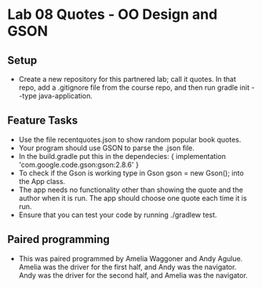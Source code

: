 # Lab 08 Quotes - OO Design and GSON

## Setup
* Create a new repository for this partnered lab; call it quotes. In that repo, add a .gitignore file from the course repo, and then run gradle init --type java-application.

## Feature Tasks 
* Use the file recentquotes.json to show random popular book quotes. 
* Your program should use GSON to parse the .json file. 
* In the build.gradle put this in the dependecies:  {
  implementation 'com.google.code.gson:gson:2.8.6'
}
* To check if the Gson is working type in Gson gson = new Gson(); into the App class.
* The app needs no functionality other than showing the quote and the author when it is run. The app should choose one quote each time it is run.
* Ensure that you can test your code by running ./gradlew test.

## Paired programming
* This was paired programmed by Amelia Waggoner and Andy Agulue. Amelia was the driver for the first half, and Andy was the navigator. Andy was the driver for the second half, and Amelia was the navigator.